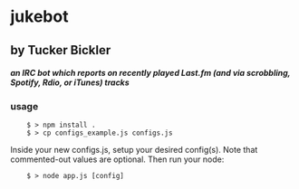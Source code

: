 jukebot
=======
by Tucker Bickler
-----------------

##### an IRC bot which reports on recently played Last.fm (and via scrobbling, Spotify, Rdio, or iTunes) tracks #####

### usage ###

		$ > npm install .
		$ > cp configs_example.js configs.js

Inside your new configs.js, setup your desired config(s). Note that commented-out values are optional.
Then run your node:

		$ > node app.js [config]